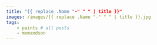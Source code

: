 ```yaml
---
title: "{{ replace .Name "-" " " | title }}"
images: /images/{{ replace .Name "-" " " | title }}.jpg
tags:
    - paints # all posts
    - momandson
---
```

